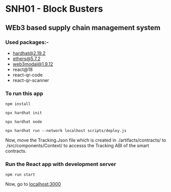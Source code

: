 # SNH01 - Block Busters

## WEb3 based supply chain management system

### Used packages:-
- hardhat@2.19.2
- ethers@5.7.2
- web3modal@1.9.12
- react@18
- react-qr-code
- react-qr-scanner

### To run this app
```
npm install
```
```
npx hardhat init
```
```
npx hardhat node
```
```
npx hardhat run --network localhost scripts/deploy.js 
```
Now, move the Tracking.Json file which is created in ./artifacts/contracts/ to ./src/components/Context/
to accesss the Tracking ABI of the smart contracts.

### Run the React app with development server
```
npm run start
```

Now, go to [localhost:3000](localhost:3000)
